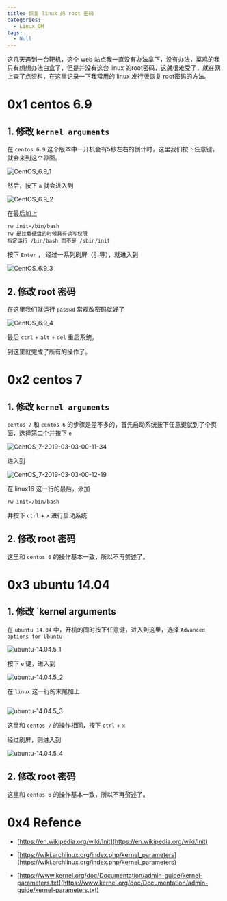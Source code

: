 ```yaml
---
title: 恢复 linux 的 root 密码
categories:
  - Linux_OM
tags:
  - Null
---
```


这几天遇到一台靶机，这个 web 站点我一直没有办法拿下，没有办法，菜鸡的我只有想想办法白盒了，但是并没有这台 linux 的root密码，这就很难受了，就在网上查了点资料，在这里记录一下我常用的 linux 发行版恢复 root密码的方法。  

# 0x1 centos 6.9

## 1. 修改 `kernel arguments`

在 `centos 6.9` 这个版本中一开机会有5秒左右的倒计时，这里我们按下任意键，就会来到这个界面。

![CentOS_6.9_1](/image/2019-03-03-linux_changed_root_passwd/CentOS_6.9_1.png)

然后，按下 `a` 就会进入到

![CentOS_6.9_2](/image/2019-03-03-linux_changed_root_passwd/CentOS_6.9_2.png)

在最后加上

```
rw init=/bin/bash
rw 是挂载硬盘的时候具有读写权限
指定运行 /bin/bash 而不是 /sbin/init
```

按下 `Enter` ， 经过一系列刷屏（引导），就进入到

![CentOS_6.9_3](/image/2019-03-03-linux_changed_root_passwd/CentOS_6.9_3.png)

## 2. 修改 root 密码

在这里我们就运行 `passwd` 常规改密码就好了

![CentOS_6.9_4](/image/2019-03-03-linux_changed_root_passwd/CentOS_6.9_4.png)

最后 `ctrl` + `alt` + `del` 重启系统。

到这里就完成了所有的操作了。



# 0x2 centos 7

## 1. 修改 `kernel arguments`

`centos 7` 和 `centos 6` 的步骤是差不多的，首先启动系统按下任意键就到了个页面，选择第二个并按下 `e`

![CentOS_7-2019-03-03-00-11-34](/image/2019-03-03-linux_changed_root_passwd/CentOS_7-2019-03-03-00-11-34.png)

进入到

![CentOS_7-2019-03-03-00-12-19](/image/2019-03-03-linux_changed_root_passwd/CentOS_7-2019-03-03-00-12-19.png)

在 linux16 这一行的最后，添加

```
rw init=/bin/bash
```

 并按下 `ctrl` + `x` 进行启动系统

## 2. 修改 root 密码

这里和 `centos 6` 的操作基本一致，所以不再赘述了。



# 0x3 ubuntu 14.04

## 1. 修改 `kernel arguments

在 `ubuntu 14.04` 中，开机的同时按下任意键，进入到这里，选择 `Advanced options for Ubuntu`

![ubuntu-14.04.5_1](/image/2019-03-03-linux_changed_root_passwd/ubuntu-14.04.5_1.png)

按下 `e` 键，进入到

![ubuntu-14.04.5_2](/image/2019-03-03-linux_changed_root_passwd/ubuntu-14.04.5_2.png)

在 `linux`  这一行的末尾加上

```

```

![ubuntu-14.04.5_3](/image/2019-03-03-linux_changed_root_passwd/ubuntu-14.04.5_3.png)

这里和 `centos 7` 的操作相同，按下 `ctrl` + `x`

经过刷屏，则进入到

![ubuntu-14.04.5_4](/image/2019-03-03-linux_changed_root_passwd/ubuntu-14.04.5_4.png)



## 2. 修改 root 密码

这里和 `centos 6` 的操作基本一致，所以不再赘述了。



# 0x4 Refence

- [https://en.wikipedia.org/wiki/Init](https://en.wikipedia.org/wiki/Init)
- [https://wiki.archlinux.org/index.php/kernel_parameters](https://wiki.archlinux.org/index.php/kernel_parameters)

- [https://www.kernel.org/doc/Documentation/admin-guide/kernel-parameters.txt](https://www.kernel.org/doc/Documentation/admin-guide/kernel-parameters.txt)


